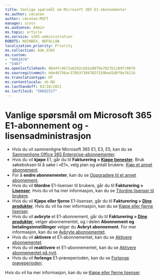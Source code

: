 ```yaml
---
title: Vanlige spørsmål om Microsoft 365 E1-abonnementer
ms.author: cmcatee
author: cmcatee-MSFT
manager: scotv
ms.audience: Admin
ms.topic: article
ms.service: o365-administration
ROBOTS: NOINDEX, NOFOLLOW
localization_priority: Priority
ms.collection: Adm_O365
ms.custom:
- "9002870"
- "5407"
ms.openlocfilehash: 08d4fc4672a6202cb61e90f9e7027b1189fc06f8
ms.sourcegitcommit: dde46756ac370b3f384702f259bed1dbf8e7611b
ms.translationtype: HT
ms.contentlocale: nb-NO
ms.lasthandoff: 03/10/2021
ms.locfileid: "50602517"
---
```

# <a name="microsoft-365-e1-subscription-and-license-management-faq"></a>Vanlige spørsmål om Microsoft 365 E1-abonnement og -lisensadministrasjon

- Hvis du vil sammenligne Microsoft 365 E1, E3, E5, kan du se [Sammenligne Office 365 Enterprise-abonnementer](https://www.microsoft.com/microsoft-365/business/compare-more-office-365-for-business-plans).
- Hvis du vil **kjøpe** E1, går du til **Fakturering > [Kjøpe tjenester](https://go.microsoft.com/fwlink/p/?linkid=868433)**. Bruk søkeboksen til å søke i «E1», velg plan og antall brukere. [Kjøp et annet abonnement](https://docs.microsoft.com/microsoft-365/commerce/try-or-buy-microsoft-365#buy-a-different-subscription).
- For å **endre abonnementer**, kan du se [Oppgradere til et annet abonnement](https://docs.microsoft.com/microsoft-365/commerce/subscriptions/upgrade-to-different-plan).
- Hvis du vil **tilordne** E1-lisenser til brukere, går du til **Fakturering > [Lisenser](https://go.microsoft.com/fwlink/p/?linkid=842264)**. Hvis du vil ha mer informasjon, kan du se [Tilordne lisenser til brukere](https://docs.microsoft.com/microsoft-365/admin/manage/assign-licenses-to-users).
- Hvis du vil **Kjøpe eller fjerne** E1-lisenser, går du til **Fakturering > [Dine produkter](https://go.microsoft.com/fwlink/p/?linkid=842054)**. Hvis du vil ha mer informasjon, kan du se [Kjøpe eller fjerne lisenser](https://docs.microsoft.com/microsoft-365/commerce/licenses/buy-licenses).
- Hvis du vil **avbryte** et E1-abonnement, går du til **Fakturering > [Dine produkter](https://go.microsoft.com/fwlink/p/?linkid=842054)**, velger abonnementet, og i delen **Abonnement og betalingsinnstillinger** velger du **Avbryt abonnement**. For mer informasjon, kan du se [Avbryte abonnementet](https://docs.microsoft.com/microsoft-365/commerce/subscriptions/cancel-your-subscription).
- Hvis du vil **aktivere** et E1-abonnementet, kan du se [Aktivere abonnementet](https://docs.microsoft.com/alchemyinsights/activate-your-office-365-subscription).
- Hvis du vil **reaktivere** et E1-abonnementet, kan du se [Aktivere abonnementet på nytt](https://docs.microsoft.com/alchemyinsights/reactivate-your-subscription).
- Hvis du vil **forlenge** E1-prøveperioden, kan du se [Forlenge prøveperioden](https://docs.microsoft.com/microsoft-365/commerce/extend-your-trial).

Hvis du vil ha mer informasjon, kan du se [Kjøpe eller fjerne lisenser](https://docs.microsoft.com/microsoft-365/commerce/licenses/buy-licenses).